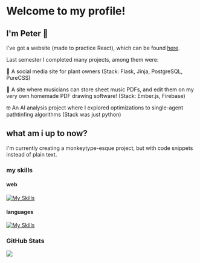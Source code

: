 # Welcome to my profile!

## I'm Peter 👋

I've got a website (made to practice React), which can be found [here](https://peterolsen1.github.io/).

<!-- I'm currently somewhere between 2 and 3 semesters from graduating with a degree in computer science from the University of Minnesota Twin Cities.
I figured it's a good idea to upload all of my projects to GitHub so I can learn principles of version control, and so that those who so choose to can view them.

Last summer I finished working as a software development intern at __RAO manufacturing__, creating an internal use fullstack webapp to jumpstart the process of moving the company online. 🚀🚀

 The purpose of this app was to ease the process of systematic data entry, speed up communication through automated email sending, present historical data in various different forms to allow for and aide complex data analysis, and to leverage use of machine learning in order to guide admintrative decisions.💡 -->

Last semester I completed many projects, among them were:

🌱 A social media site for plant owners (Stack: Flask, Jinja, PostgreSQL, PureCSS)

🎹 A site where musicians can store sheet music PDFs, and edit them on my very own homemade PDF drawing software! (Stack: Ember.js, Firebase)

🤓 An AI analysis project where I explored optimizations to single-agent pathtinfing algorithms (Stack was just python)
  
## what am i up to now?

I'm currently creating a monkeytype-esque project, but with code snippets instead of plain text.

### my skills
#### web
[![My Skills](https://skillicons.dev/icons?i=svelte,ember,react,firebase,mongodb,flask,express,fastapi,scss,css,html&theme=dark)](https://skillicons.dev)
#### languages
[![My Skills](https://skillicons.dev/icons?i=javascript,typescript,python,c,rust,java&theme=dark)](https://skillicons.dev)

### GitHub Stats
<a href="https://github.com/PeterOlsen1">
  <img src="https://github-readme-stats.vercel.app/api/top-langs/?username=peterolsen1&layout=compact&theme=gotham&langs_count=10">
</a>
